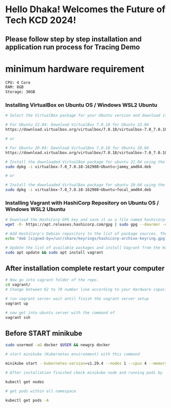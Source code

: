# Hello Dhaka! Welcomes the Future of Tech KCD 2024!

## Please follow step by step installation and application run process for Tracing Demo

# minimum hardware requirement

```bash
CPU: 4 Core
RAM: 8GB
Storage: 30GB
```

### Installing VirtualBox on Ubuntu OS / Windows WSL2 Ubuntu

```bash
# Select the VirtualBox package for your Ubuntu version and download it from the provided link.

# For Ubuntu 22.04: Download VirtualBox 7.0.18 for Ubuntu 22.04
https://download.virtualbox.org/virtualbox/7.0.18/virtualbox-7.0_7.0.18-162988~Ubuntu~jammy_amd64.deb

# or

# For Ubuntu 20.04: Download VirtualBox 7.0.18 for Ubuntu 20.04
https://download.virtualbox.org/virtualbox/7.0.18/virtualbox-7.0_7.0.18-162988~Ubuntu~focal_amd64.deb

# Install the downloaded VirtualBox package for ubuntu 22.04 using the dpkg command.
sudo dpkg -i virtualbox-7.0_7.0.18-162988~Ubuntu~jammy_amd64.deb

# or

# Install the downloaded VirtualBox package for ubuntu 20.04 using the dpkg command.
sudo dpkg -i virtualbox-7.0_7.0.18-162988~Ubuntu~focal_amd64.deb

```

### Installing Vagrant with HashiCorp Repository on Ubuntu OS / Windows WSL2 Ubuntu

```bash
# Download the HashiCorp GPG key and save it as a file named hashicorp-archive-keyring.gpg in the /usr/share/keyrings directory.
wget -O- https://apt.releases.hashicorp.com/gpg | sudo gpg --dearmor -o /usr/share/keyrings/hashicorp-archive-keyring.gpg

# Add HashiCorp's Debian repository to the list of package sources. The signed-by option specifies the keyring file for signature verification.
echo "deb [signed-by=/usr/share/keyrings/hashicorp-archive-keyring.gpg] https://apt.releases.hashicorp.com $(lsb_release -cs) main" | sudo tee /etc/apt/sources.list.d/hashicorp.list

# Update the list of available packages and install Vagrant from the HashiCorp repository.
sudo apt update && sudo apt install vagrant

```

## After installation complete restart your computer


```bash
# Now go into vagrant folder of the repo.
cd vagrant/
# Change between 62 to 70 number line according to your Hardware capacity

# run vagrant server wait until finish the vagrant server setup
vagrant up

# now get into ubuntu server with the command of
vagrant ssh

```

## Before START minikube

```bash
sudo usermod -aG docker $USER && newgrp docker

# start minikube (Kubernetes environment) with this command

minikube start --kubernetes-version=v1.29.4 --nodes 1 --cpus 4 --memory 4096 --disk-size 25g --driver=docker

# After installation finished check minikube node and running pods by

kubectl get nodes

# get pods within all namespace

kubectl get pods -A

```